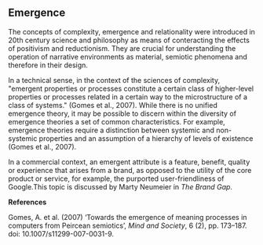## Emergence

The concepts of complexity, emergence and relationality were introduced in 20th century science and philosophy as means of conteracting the effects of positivism and reductionism. They are crucial for understanding the operation of narrative environments as material, semiotic phenomena and therefore in their design.

In a technical sense, in the context of the sciences of complexity, "emergent properties or processes constitute a certain class of higher-level properties or processes related in a certain way to the microstructure of a class of systems." (Gomes et al., 2007). While there is no unified emergence theory, it may be possible to discern within the diversity of emergence theories a set of common characteristics. For example, emergence theories require a distinction between systemic and non-systemic properties and an assumption of a hierarchy of levels of existence (Gomes et al., 2007).

In a commercial context, an emergent attribute is a feature, benefit, quality or experience that arises from a brand, as opposed to the utility of the core product or service, for example, the purported user-friendliness of Google.This topic is discussed by Marty Neumeier in _The Brand Gap_.

**References**

Gomes, A. et al. (2007) ‘Towards the emergence of meaning processes in computers from Peircean semiotics’, _Mind and Society_, 6 (2), pp. 173–187. doi: 10.1007/s11299-007-0031-9.
